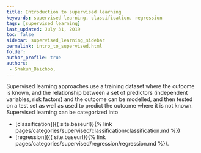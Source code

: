 ```yaml
---
title: Introduction to supervised learning
keywords: supervised learning, classification, regression
tags: [supervised_learning]
last_updated: July 31, 2019
toc: false
sidebar: supervised_learning_sidebar
permalink: intro_to_supervised.html
folder: 
author_profile: true
authors:
 - Shakun_Baichoo,
---
```


Supervised learning approaches use a training dataset where the outcome is known, and the relationship between a set of predictors (independent variables, risk factors) and the outcome can be modelled, and then tested on a test set as well as used to predict the outcome where it is not known. Supervised learning can be categorized into 
* [classification]({{ site.baseurl}}{% link pages/categories/supervised/classification/classification.md %})
* [regression]({{ site.baseurl}}{% link pages/categories/supervised/regression/regression.md %}). 
